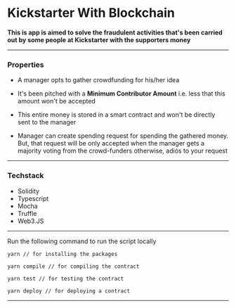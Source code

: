# Kickstarter With Blockchain

**This is app is aimed to solve the fraudulent activities that's been carried out by some people at Kickstarter with the supporters money**

---

### Properties

- A manager opts to gather crowdfunding for his/her idea

- It's been pitched with a **Minimum Contributor Amount** i.e. less that this amount won't be accepted

- This entire money is stored in a smart contract and won't be directly sent to the manager

- Manager can create spending request for spending the gathered money. But, that request will be only accepted when the manager gets a majority voting from the crowd-funders otherwise, adiós to your request

---

### Techstack

- Solidity
- Typescript
- Mocha
- Truffle
- Web3.JS

---

Run the following command to run the script locally

```
yarn // for installing the packages

yarn compile // for compiling the contract

yarn test // for testing the contract

yarn deploy // for deploying a contract
```

---
